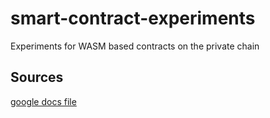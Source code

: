 # smart-contract-experiments

Experiments for WASM based contracts on the private chain


## Sources
[google docs file](https://docs.google.com/document/d/1Xl2XafnHi23MNX3fybREtzYsC7czphoEg3EZsccwJgY/edit?usp=sharing)
